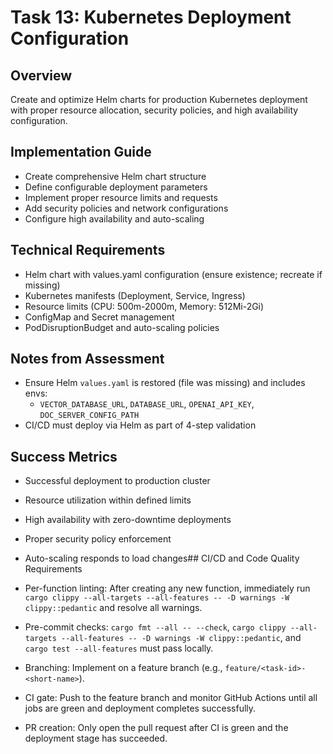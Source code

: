 # Task 13: Kubernetes Deployment Configuration

## Overview
Create and optimize Helm charts for production Kubernetes deployment with proper resource allocation, security policies, and high availability configuration.

## Implementation Guide
- Create comprehensive Helm chart structure
- Define configurable deployment parameters
- Implement proper resource limits and requests
- Add security policies and network configurations
- Configure high availability and auto-scaling

## Technical Requirements
- Helm chart with values.yaml configuration (ensure existence; recreate if missing)
- Kubernetes manifests (Deployment, Service, Ingress)
- Resource limits (CPU: 500m-2000m, Memory: 512Mi-2Gi)
- ConfigMap and Secret management
- PodDisruptionBudget and auto-scaling policies

## Notes from Assessment
- Ensure Helm `values.yaml` is restored (file was missing) and includes envs:
  - `VECTOR_DATABASE_URL`, `DATABASE_URL`, `OPENAI_API_KEY`, `DOC_SERVER_CONFIG_PATH`
- CI/CD must deploy via Helm as part of 4-step validation

## Success Metrics
- Successful deployment to production cluster
- Resource utilization within defined limits
- High availability with zero-downtime deployments
- Proper security policy enforcement
- Auto-scaling responds to load changes## CI/CD and Code Quality Requirements

- Per-function linting: After creating any new function, immediately run `cargo clippy --all-targets --all-features -- -D warnings -W clippy::pedantic` and resolve all warnings.
- Pre-commit checks: `cargo fmt --all -- --check`, `cargo clippy --all-targets --all-features -- -D warnings -W clippy::pedantic`, and `cargo test --all-features` must pass locally.
- Branching: Implement on a feature branch (e.g., `feature/<task-id>-<short-name>`).
- CI gate: Push to the feature branch and monitor GitHub Actions until all jobs are green and deployment completes successfully.
- PR creation: Only open the pull request after CI is green and the deployment stage has succeeded.

